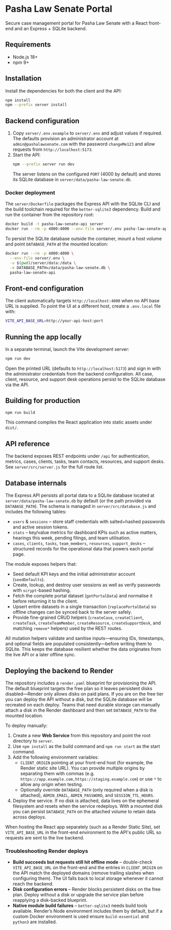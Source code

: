 # Pasha Law Senate Portal

Secure case management portal for Pasha Law Senate with a React front-end and an Express + SQLite backend.

## Requirements
- Node.js 18+
- npm 9+

## Installation
Install the dependencies for both the client and the API:

```bash
npm install
npm --prefix server install
```

## Backend configuration
1. Copy `server/.env.example` to `server/.env` and adjust values if required. The defaults provision an administrator account at `admin@pashalawsenate.com` with the password `changeMe123` and allow requests from `http://localhost:5173`.
2. Start the API:
   ```bash
   npm --prefix server run dev
   ```
   The server listens on the configured `PORT` (4000 by default) and stores its SQLite database in `server/data/pasha-law-senate.db`.

### Docker deployment
The `server/Dockerfile` packages the Express API with the SQLite CLI and the build toolchain required for the `better-sqlite3` dependency. Build and run the container from the repository root:

```bash
docker build -t pasha-law-senate-api server
docker run --rm -p 4000:4000 --env-file server/.env pasha-law-senate-api
```

To persist the SQLite database outside the container, mount a host volume and point `DATABASE_PATH` at the mounted location:

```bash
docker run --rm -p 4000:4000 \
  --env-file server/.env \
  -v $(pwd)/server/data:/data \
  -e DATABASE_PATH=/data/pasha-law-senate.db \
  pasha-law-senate-api
```

## Front-end configuration
The client automatically targets `http://localhost:4000` when no API base URL is supplied. To point the UI at a different host, create a `.env.local` file with:

```bash
VITE_API_BASE_URL=http://your-api-host:port
```

## Running the app locally
In a separate terminal, launch the Vite development server:

```bash
npm run dev
```

Open the printed URL (defaults to `http://localhost:5173`) and sign in with the administrator credentials from the backend configuration. All case, client, resource, and support desk operations persist to the SQLite database via the API.

## Building for production
```bash
npm run build
```
This command compiles the React application into static assets under `dist/`.

## API reference
The backend exposes REST endpoints under `/api` for authentication, metrics, cases, clients, tasks, team contacts, resources, and support desks. See `server/src/server.js` for the full route list.

## Database internals
The Express API persists all portal data to a SQLite database located at `server/data/pasha-law-senate.db` by default (or the path
provided via `DATABASE_PATH`). The schema is managed in `server/src/database.js` and includes the following tables:

- `users` & `sessions` – store staff credentials with salted+hashed passwords and active session tokens.
- `stats` – key/value metrics for dashboard KPIs such as active matters, hearings this week, pending filings, and team utilisation.
- `cases`, `clients`, `tasks`, `team_members`, `resources`, `support_desks` – structured records for the operational data that powers
  each portal page.

The module exposes helpers that:

- Seed default KPI keys and the initial administrator account (`seedDefaults`).
- Create, lookup, and destroy user sessions as well as verify passwords with `scrypt`-based hashing.
- Fetch the complete portal dataset (`getPortalData`) and normalise it before returning it to the client.
- Upsert entire datasets in a single transaction (`replacePortalData`) so offline changes can be synced back to the server safely.
- Provide fine-grained CRUD helpers (`createCase`, `createClient`, `createTask`, `createTeamMember`, `createResource`,
  `createSupportDesk`, and matching `remove*` helpers) used by the REST routes.

All mutation helpers validate and sanitise inputs—ensuring IDs, timestamps, and optional fields are populated consistently—before
writing them to SQLite. This keeps the database resilient whether the data originates from the live API or a later offline sync.

## Deploying the backend to Render
The repository includes a `render.yaml` blueprint for provisioning the API. The default blueprint targets the free plan so it leaves
persistent disks disabled—Render only allows disks on paid plans. If you are on the free tier you can deploy the API without a disk,
but the SQLite database will be recreated on each deploy. Teams that need durable storage can manually attach a disk in the Render
dashboard and then set `DATABASE_PATH` to the mounted location.

To deploy manually:

1. Create a new **Web Service** from this repository and point the root directory to `server`.
2. Use `npm install` as the build command and `npm run start` as the start command.
3. Add the following environment variables:
   - `CLIENT_ORIGIN` pointing at your front-end host (for example, the Render static site URL). You can provide multiple
     origins by separating them with commas (e.g. `https://app.example.com,https://staging.example.com`) or use `*` to allow
     any origin when testing.
   - Optionally override `DATABASE_PATH` (only required when a disk is attached), `ADMIN_EMAIL`, `ADMIN_PASSWORD`, and
     `SESSION_TTL_HOURS`.
4. Deploy the service. If no disk is attached, data lives on the ephemeral filesystem and resets when the service redeploys. With a
   mounted disk you can persist `DATABASE_PATH` on the attached volume to retain data across deploys.

When hosting the React app separately (such as a Render Static Site), set `VITE_API_BASE_URL` in the front-end environment to the
API's public URL so requests are sent to the live backend.

### Troubleshooting Render deploys
- **Build succeeds but requests still hit offline mode** – double-check `VITE_API_BASE_URL` on the front-end and the entries in
  `CLIENT_ORIGIN` on the API match the deployed domains (remove trailing slashes when configuring them). The UI falls back to
  local storage whenever it cannot reach the backend.
- **Disk configuration errors** – Render blocks persistent disks on the free plan. Deploy without a disk or upgrade the service plan
  before reapplying a disk-backed blueprint.
- **Native module build failures** – `better-sqlite3` needs build tools available. Render’s Node environment includes them by default,
  but if a custom Docker environment is used ensure `build-essential` and `python3` are installed.

